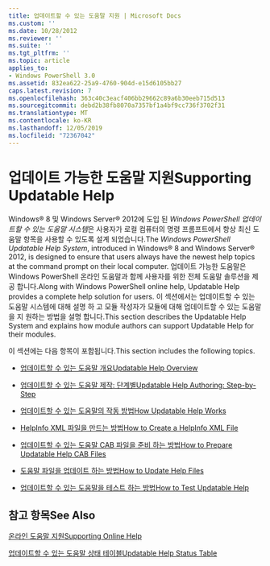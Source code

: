 ```yaml
---
title: 업데이트할 수 있는 도움말 지원 | Microsoft Docs
ms.custom: ''
ms.date: 10/28/2012
ms.reviewer: ''
ms.suite: ''
ms.tgt_pltfrm: ''
ms.topic: article
applies_to:
- Windows PowerShell 3.0
ms.assetid: 832ea622-25a9-4760-904d-e15d6105bb27
caps.latest.revision: 7
ms.openlocfilehash: 363c40c3eacf406bb29662c89a6b30eeb715d513
ms.sourcegitcommit: debd2b38fb8070a7357bf1a4bf9cc736f3702f31
ms.translationtype: MT
ms.contentlocale: ko-KR
ms.lasthandoff: 12/05/2019
ms.locfileid: "72367042"
---
```

# <a name="supporting-updatable-help"></a><span data-ttu-id="03c68-102">업데이트 가능한 도움말 지원</span><span class="sxs-lookup"><span data-stu-id="03c68-102">Supporting Updatable Help</span></span>

<span data-ttu-id="03c68-103">Windows® 8 및 Windows Server® 2012에 도입 된 *Windows PowerShell 업데이트할 수 있는 도움말 시스템*은 사용자가 로컬 컴퓨터의 명령 프롬프트에서 항상 최신 도움말 항목을 사용할 수 있도록 설계 되었습니다.</span><span class="sxs-lookup"><span data-stu-id="03c68-103">The *Windows PowerShell Updatable Help System*, introduced in Windows® 8 and Windows Server® 2012, is designed to ensure that users always have the newest help topics at the command prompt on their local computer.</span></span> <span data-ttu-id="03c68-104">업데이트 가능한 도움말은 Windows PowerShell 온라인 도움말과 함께 사용자를 위한 전체 도움말 솔루션을 제공 합니다.</span><span class="sxs-lookup"><span data-stu-id="03c68-104">Along with Windows PowerShell online help, Updatable Help provides a complete help solution for users.</span></span> <span data-ttu-id="03c68-105">이 섹션에서는 업데이트할 수 있는 도움말 시스템에 대해 설명 하 고 모듈 작성자가 모듈에 대해 업데이트할 수 있는 도움말을 지 원하는 방법을 설명 합니다.</span><span class="sxs-lookup"><span data-stu-id="03c68-105">This section describes the Updatable Help System and explains how module authors can support Updatable Help for their modules.</span></span>

<span data-ttu-id="03c68-106">이 섹션에는 다음 항목이 포함됩니다.</span><span class="sxs-lookup"><span data-stu-id="03c68-106">This section includes the following topics.</span></span>

- [<span data-ttu-id="03c68-107">업데이트할 수 있는 도움말 개요</span><span class="sxs-lookup"><span data-stu-id="03c68-107">Updatable Help Overview</span></span>](./updatable-help-overview.md)

- [<span data-ttu-id="03c68-108">업데이트할 수 있는 도움말 제작: 단계별</span><span class="sxs-lookup"><span data-stu-id="03c68-108">Updatable Help Authoring: Step-by-Step</span></span>](./updatable-help-authoring-step-by-step.md)

- [<span data-ttu-id="03c68-109">업데이트할 수 있는 도움말의 작동 방법</span><span class="sxs-lookup"><span data-stu-id="03c68-109">How Updatable Help Works</span></span>](./how-updatable-help-works.md)

- [<span data-ttu-id="03c68-110">HelpInfo XML 파일을 만드는 방법</span><span class="sxs-lookup"><span data-stu-id="03c68-110">How to Create a HelpInfo XML File</span></span>](./how-to-create-a-helpinfo-xml-file.md)

- [<span data-ttu-id="03c68-111">업데이트할 수 있는 도움말 CAB 파일을 준비 하는 방법</span><span class="sxs-lookup"><span data-stu-id="03c68-111">How to Prepare Updatable Help CAB Files</span></span>](./how-to-prepare-updatable-help-cab-files.md)

- [<span data-ttu-id="03c68-112">도움말 파일을 업데이트 하는 방법</span><span class="sxs-lookup"><span data-stu-id="03c68-112">How to Update Help Files</span></span>](./how-to-update-help-files.md)

- [<span data-ttu-id="03c68-113">업데이트할 수 있는 도움말을 테스트 하는 방법</span><span class="sxs-lookup"><span data-stu-id="03c68-113">How to Test Updatable Help</span></span>](./how-to-test-updatable-help.md)

## <a name="see-also"></a><span data-ttu-id="03c68-114">참고 항목</span><span class="sxs-lookup"><span data-stu-id="03c68-114">See Also</span></span>

[<span data-ttu-id="03c68-115">온라인 도움말 지원</span><span class="sxs-lookup"><span data-stu-id="03c68-115">Supporting Online Help</span></span>](./supporting-online-help.md)

[<span data-ttu-id="03c68-116">업데이트할 수 있는 도움말 상태 테이블</span><span class="sxs-lookup"><span data-stu-id="03c68-116">Updatable Help Status Table</span></span>](https://www.microsoft.com/en-us/itpro/windows)